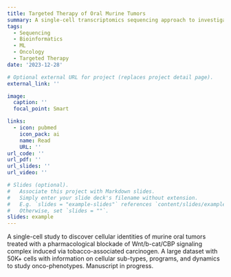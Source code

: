 ```yaml
---
title: Targeted Therapy of Oral Murine Tumors
summary: A single-cell transcriptomics sequencing approach to investigate cellular heterogeneity of murine oral tumors upon treatment to a b-cat/CBP inhibitor.
tags:
  - Sequencing
  - Bioinformatics
  - ML
  - Oncology
  - Targeted Therapy
date: '2023-12-28'

# Optional external URL for project (replaces project detail page).
external_link: ''

image:
  caption: ''
  focal_point: Smart

links:
  - icon: pubmed
    icon_pack: ai
    name: Read
    URL: ''
url_code: ''
url_pdf: ''
url_slides: ''
url_video: ''

# Slides (optional).
#   Associate this project with Markdown slides.
#   Simply enter your slide deck's filename without extension.
#   E.g. `slides = "example-slides"` references `content/slides/example-slides.md`.
#   Otherwise, set `slides = ""`.
slides: example
---
```


A single-cell study to discover cellular identities of murine oral tumors treated with a pharmacological blockade of Wnt/b-cat/CBP signaling complex induced via tobacco-associated carcinogen. A large dataset with 50K+ cells with information on cellular sub-types, programs, and dynamics to study onco-phenotypes. Manuscript in progress.

